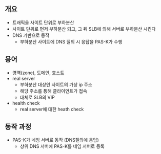 ## 개요
- 트래픽을 사이트 단위로 부하분산
- 사이트 단위로 먼저 부하분산 되고, 그 뒤 SLB에 의해 서버로 부하분산 시킨다
- DNS 기반으로 동작
	- 부하분산 사이트에 DNS 질의 시 응답을 PAS-K가 수행

## 용어
- 영역(zone), 도메인, 호스트
- real server
	- 부하분산 대상인 사이트의 가상 ip 주소
	- 해당 주소를 통해 클라이언트가 접속
	- 대체로 SLB의 VIP
- health check
	- real server에 대한 heath check

## 동작 과정
- PAS-K가 네임 서버로 동작 (DNS질의에 응답)
	- 상위 DNS 서버에 PAS-K를 네임 서버로 등록